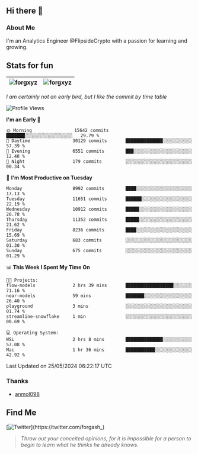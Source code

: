 ## Hi there 👋

### About Me

I'm an Analytics Engineer @FlipsideCrypto with a passion for learning and growing.
  
## Stats for fun

| <img align="center" src="https://github-readme-streak-stats.herokuapp.com/?user=forgxyz&theme=tokyonight" alt="forgxyz" /> | <img align="center" src="https://github-readme-stats.vercel.app/api?username=forgxyz&theme=tokyonight&show_icons=true" alt="forgxyz" /> |
| ------------- |------------- |

*I am certainly not an early bird, but I like the commit by time table*  

<!--START_SECTION:waka-->
![Profile Views](http://img.shields.io/badge/Profile%20Views-0-blue)

**I'm an Early 🐤** 

```text
🌞 Morning                15642 commits       ███████░░░░░░░░░░░░░░░░░░   29.79 % 
🌆 Daytime                30129 commits       ██████████████░░░░░░░░░░░   57.39 % 
🌃 Evening                6551 commits        ███░░░░░░░░░░░░░░░░░░░░░░   12.48 % 
🌙 Night                  179 commits         ░░░░░░░░░░░░░░░░░░░░░░░░░   00.34 % 
```
📅 **I'm Most Productive on Tuesday** 

```text
Monday                   8992 commits        ████░░░░░░░░░░░░░░░░░░░░░   17.13 % 
Tuesday                  11651 commits       ██████░░░░░░░░░░░░░░░░░░░   22.19 % 
Wednesday                10912 commits       █████░░░░░░░░░░░░░░░░░░░░   20.78 % 
Thursday                 11352 commits       █████░░░░░░░░░░░░░░░░░░░░   21.62 % 
Friday                   8236 commits        ████░░░░░░░░░░░░░░░░░░░░░   15.69 % 
Saturday                 683 commits         ░░░░░░░░░░░░░░░░░░░░░░░░░   01.30 % 
Sunday                   675 commits         ░░░░░░░░░░░░░░░░░░░░░░░░░   01.29 % 
```


📊 **This Week I Spent My Time On** 

```text
🐱‍💻 Projects: 
flow-models              2 hrs 39 mins       ██████████████████░░░░░░░   71.16 % 
near-models              59 mins             ███████░░░░░░░░░░░░░░░░░░   26.40 % 
playground               3 mins              ░░░░░░░░░░░░░░░░░░░░░░░░░   01.74 % 
streamline-snowflake     1 min               ░░░░░░░░░░░░░░░░░░░░░░░░░   00.69 % 

💻 Operating System: 
WSL                      2 hrs 8 mins        ██████████████░░░░░░░░░░░   57.08 % 
Mac                      1 hr 36 mins        ███████████░░░░░░░░░░░░░░   42.92 % 
```


 Last Updated on 25/05/2024 06:22:17 UTC
<!--END_SECTION:waka-->

### Thanks
 - [anmol098](https://github.com/anmol098/waka-readme-stats/)
  
## Find Me
[![Twitter](https://img.shields.io/twitter/url/https/twitter.com/forgash_.svg?style=social&label=Follow%20%40forgash_)](https://twitter.com/forgash_)


> *Throw out your conceited opinions, for it is impossible for a person to begin to learn what he thinks he already knows.* 
